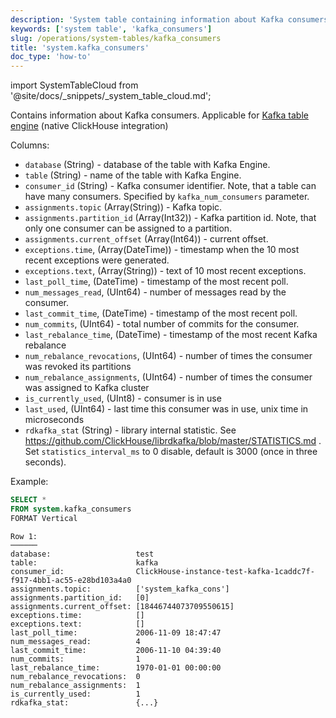 ```yaml
---
description: 'System table containing information about Kafka consumers.'
keywords: ['system table', 'kafka_consumers']
slug: /operations/system-tables/kafka_consumers
title: 'system.kafka_consumers'
doc_type: 'how-to'
---
```


import SystemTableCloud from '@site/docs/_snippets/_system_table_cloud.md';

<SystemTableCloud/>

Contains information about Kafka consumers.
Applicable for [Kafka table engine](../../engines/table-engines/integrations/kafka) (native ClickHouse integration)

Columns:

- `database` (String) - database of the table with Kafka Engine.
- `table` (String) - name of the table with Kafka Engine.
- `consumer_id` (String) - Kafka consumer identifier. Note, that a table can have many consumers. Specified by `kafka_num_consumers` parameter.
- `assignments.topic` (Array(String)) - Kafka topic.
- `assignments.partition_id` (Array(Int32)) - Kafka partition id. Note, that only one consumer can be assigned to a partition.
- `assignments.current_offset` (Array(Int64)) - current offset.
- `exceptions.time`, (Array(DateTime)) - timestamp when the 10 most recent exceptions were generated.
- `exceptions.text`, (Array(String)) - text of 10 most recent exceptions.
- `last_poll_time`, (DateTime) - timestamp of the most recent poll.
- `num_messages_read`, (UInt64) - number of messages read by the consumer.
- `last_commit_time`, (DateTime) - timestamp of the most recent poll.
- `num_commits`, (UInt64) - total number of commits for the consumer.
- `last_rebalance_time`, (DateTime) - timestamp of the most recent Kafka rebalance
- `num_rebalance_revocations`, (UInt64) - number of times the consumer was revoked its partitions
- `num_rebalance_assignments`, (UInt64) - number of times the consumer was assigned to Kafka cluster
- `is_currently_used`, (UInt8) - consumer is in use
- `last_used`, (UInt64) - last time this consumer was in use, unix time in microseconds
- `rdkafka_stat` (String) - library internal statistic. See https://github.com/ClickHouse/librdkafka/blob/master/STATISTICS.md . Set `statistics_interval_ms` to 0 disable, default is 3000 (once in three seconds).

Example:

```sql
SELECT *
FROM system.kafka_consumers
FORMAT Vertical
```

```text
Row 1:
──────
database:                   test
table:                      kafka
consumer_id:                ClickHouse-instance-test-kafka-1caddc7f-f917-4bb1-ac55-e28bd103a4a0
assignments.topic:          ['system_kafka_cons']
assignments.partition_id:   [0]
assignments.current_offset: [18446744073709550615]
exceptions.time:            []
exceptions.text:            []
last_poll_time:             2006-11-09 18:47:47
num_messages_read:          4
last_commit_time:           2006-11-10 04:39:40
num_commits:                1
last_rebalance_time:        1970-01-01 00:00:00
num_rebalance_revocations:  0
num_rebalance_assignments:  1
is_currently_used:          1
rdkafka_stat:               {...}

```
